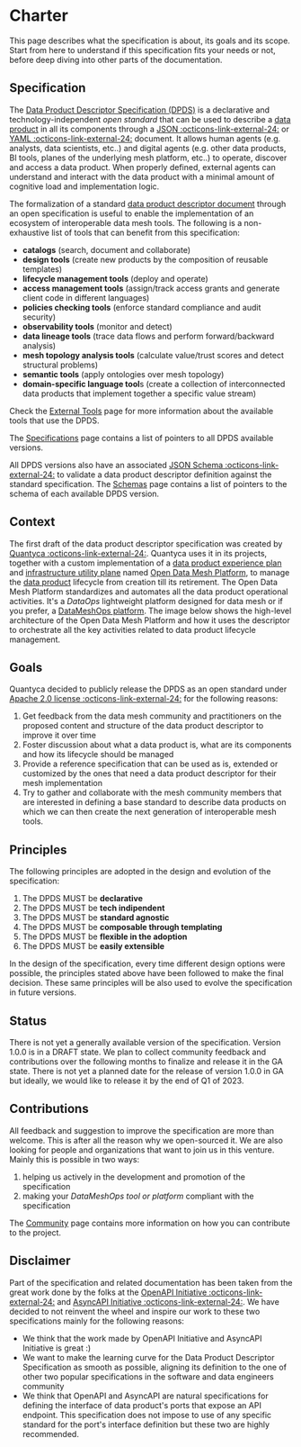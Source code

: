 # Charter

This page describes what the specification is about, its goals and its scope. Start from here to understand if this specification fits your needs or not, before deep diving into other parts of the documentation.

## Specification
The [Data Product Descriptor Specification (DPDS)](../resources/specifications/last.md) is a declarative and technology-independent *open standard* that can be used to describe a [data product](../concepts/data-product.md) in all its components through a <a href="https://www.json.org/" target="_blank">JSON :octicons-link-external-24:</a> or <a href="https://yaml.org/" target="_blank">YAML :octicons-link-external-24:</a> document. It allows human agents (e.g. analysts, data scientists, etc..) and digital agents (e.g. other data products, BI tools, planes of the underlying mesh platform, etc..) to operate, discover and access a data product. When properly defined, external agents can understand and interact with the data product with a minimal amount of cognitive load and implementation logic.

The formalization of a standard [data product descriptor document](../concepts/data-product-descriptor.md) through an open specification is useful to enable the implementation of an ecosystem of interoperable data mesh tools. The following is a non-exhaustive list of tools that can benefit from this specification:

- **catalogs** (search, document and collaborate)
- **design tools** (create new products by the composition of reusable templates)
- **lifecycle management tools** (deploy and operate)
- **access management tools** (assign/track access grants and generate client code in different languages)
- **policies checking tools** (enforce standard compliance and audit security)
- **observability tools** (monitor and detect)
- **data lineage tools** (trace data flows and perform forward/backward analysis)
- **mesh topology analysis tools** (calculate value/trust scores and detect structural problems)
- **semantic tools** (apply ontologies over mesh topology)
- **domain-specific language tool**s (create a collection of interconnected data products that implement together a specific value stream)

Check the [External Tools](../resources/tools.md) page for more information about the available tools that use the DPDS.

The [Specifications](../resources/specifications/README.md) page contains a list of pointers to all DPDS available versions. 

All DPDS versions also have an associated <a href="https://json-schema.org/" target="_blank">JSON Schema :octicons-link-external-24:</a>  to validate a data product descriptor definition against the standard specification. The [Schemas](../resources/schemas/README.md) page contains a list of pointers to the schema of each available DPDS version.

## Context
The first draft of the data product descriptor specification was created by <a href="https://www.quantyca.it/" target="_blank">Quantyca :octicons-link-external-24:</a>. Quantyca uses it in its projects, together with a custom implementation of a [data product experience plan](../concepts/meshops-platform.md#data-product-experience-plane) and [infrastructure utility plane](../concepts/meshops-platform.md#infrastructure-utility-plane) named [Open Data Mesh Platform](../resources/tools.md#open-data-mesh-platform), to manage the [data product]() lifecycle from creation till its retirement. The Open Data Mesh Platform standardizes and automates all the data product operational activities. It's a *DataOps* lightweight platform designed for data mesh or if you prefer, a [DataMeshOps platform](../concepts/data-product.md). The image below shows the high-level architecture of the Open Data Mesh Platform and how it uses the descriptor to orchestrate all the key activities related to data product lifecycle management.  

## Goals

Quantyca decided to publicly release the DPDS as an open standard under <a href="https://www.apache.org/licenses/LICENSE-2.0" target="_blank">Apache 2.0 license :octicons-link-external-24:</a> for the following reasons:

1. Get feedback from the data mesh community and practitioners on the proposed content and structure of the data product descriptor to improve it over time
1. Foster discussion about what a data product is, what are its components and how its lifecycle should be managed 
1. Provide a reference specification that can be used as is, extended or customized by the ones that need a data product descriptor for their mesh implementation
1. Try to gather and collaborate with the mesh community members that are interested in defining a base standard to describe data products on which we can then create the next generation of interoperable mesh tools.

## Principles

The following principles are adopted in the design and evolution of the specification:

1. The DPDS MUST be **declarative** 
1. The DPDS MUST be **tech indipendent**
1. The DPDS MUST be **standard agnostic**
1. The DPDS MUST be **composable through templating**
1. The DPDS MUST be **flexible in the adoption**
1. The DPDS MUST be **easily extensible**

In the design of the specification, every time different design options were possible, the principles stated above have been followed to make the final decision. These same principles will be also used to evolve the specification in future versions.

## Status
There is not yet a generally available version of the specification. Version 1.0.0 is in a DRAFT state. We plan to collect community feedback and contributions over the following months to finalize and release it in the GA state. There is not yet a planned date for the release of version 1.0.0 in GA but ideally, we would like to release it by the end of Q1 of 2023.

## Contributions
All feedback and suggestion to improve the specification are more than welcome. This is after all the reason why we open-sourced it. We are also looking for people and organizations that want to join us in this venture. Mainly this is possible in two ways:

1. helping us actively in the development and promotion of the specification
2. making your *DataMeshOps tool or platform* compliant with the specification 

The [Community](../community/README.md) page contains more information on how you can contribute to the project.

## Disclaimer
Part of the specification and related documentation has been taken from the great work done by the folks at the <a href="https://openapis.org" target="_blank">OpenAPI Initiative :octicons-link-external-24:</a> and <a href="https://www.asyncapi.com/" target="_blank">AsyncAPI Initiative :octicons-link-external-24:</a>. We have decided to not reinvent the wheel and inspire our work to these two specifications mainly for the following reasons:

- We think that the work made by OpenAPI Initiative and AsyncAPI Initiative is great  :)
- We want to make the learning curve for the Data Product Descriptor Specification as smooth as possible, aligning its definition to the one of other two popular specifications in the software and data engineers community
- We think that OpenAPI and AsyncAPI are natural specifications for defining the interface of data product's ports that expose an API endpoint. This specification does not impose to use of any specific standard for the port's interface definition but these two are highly recommended.